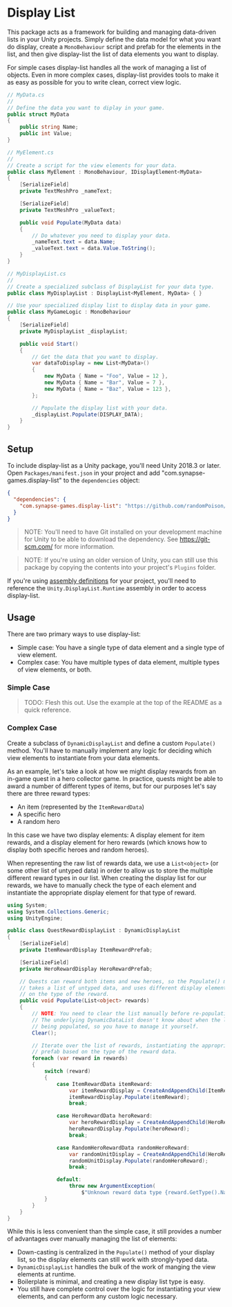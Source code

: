# Display List

This package acts as a framework for building and managing data-driven lists in your Unity projects. Simply define the data model for what you want do display, create a `MonoBehaviour` script and prefab for the elements in the list, and then give display-list the list of data elements you want to display.

For simple cases display-list handles all the work of managing a list of objects. Even in more complex cases, display-list provides tools to make it as easy as possible for you to write clean, correct view logic.

```csharp
// MyData.cs
//
// Define the data you want to diplay in your game.
public struct MyData
{
    public string Name;
    public int Value;
}

// MyElement.cs
//
// Create a script for the view elements for your data.
public class MyElement : MonoBehaviour, IDisplayElement<MyData>
{
    [SerializeField]
    private TextMeshPro _nameText;

    [SerializeField]
    private TextMeshPro _valueText;

    public void Populate(MyData data)
    {
        // Do whatever you need to display your data.
        _nameText.text = data.Name;
        _valueText.text = data.Value.ToString();
    }
}

// MyDisplayList.cs
//
// Create a specialized subclass of DisplayList for your data type.
public class MyDisplayList : DisplayList<MyElement, MyData> { }

// Use your specialized display list to display data in your game.
public class MyGameLogic : MonoBehaviour
{
    [SerializeField]
    private MyDisplayList _displayList;

    public void Start()
    {
        // Get the data that you want to display.
        var dataToDisplay = new List<MyData>()
        {
            new MyData { Name = "Foo", Value = 12 },
            new MyData { Name = "Bar", Value = 7 },
            new MyData { Name = "Baz", Value = 123 },
        };

        // Populate the display list with your data.
        _displayList.Populate(DISPLAY_DATA);
    }
}
```

## Setup

To include display-list as a Unity package, you'll need Unity 2018.3 or later. Open `Packages/manifest.json` in your project and add "com.synapse-games.display-list" to the `dependencies` object:

```json
{
  "dependencies": {
    "com.synapse-games.display-list": "https://github.com/randomPoison/display-list.git"
  }
}
```

> NOTE: You'll need to have Git installed on your development machine for Unity to be able to download the dependency. See https://git-scm.com/ for more information.

> NOTE: If you're using an older version of Unity, you can still use this package by copying the contents into your project's `Plugins` folder.

If you're using [assembly definitions](https://docs.unity3d.com/Manual/ScriptCompilationAssemblyDefinitionFiles.html) for your project, you'll need to reference the `Unity.DisplayList.Runtime` assembly in order to access display-list.

## Usage

There are two primary ways to use display-list:

* Simple case: You have a single type of data element and a single type of view element.
* Complex case: You have multiple types of data element, multiple types of view elements, or both.

### Simple Case

> TODO: Flesh this out. Use the example at the top of the README as a quick reference.

### Complex Case

Create a subclass of `DynamicDisplayList` and define a custom `Populate()` method. You'll have to manually implement any logic for deciding which view elements to instantiate from your data elements.

As an example, let's take a look at how we might display rewards from an in-game quest in a hero collector game. In practice, quests might be able to award a number of different types of items, but for our purposes let's say there are three reward types:

* An item (represented by the `ItemRewardData`)
* A specific hero
* A random hero

In this case we have two display elements: A display element for item rewards, and a display element for hero rewards (which knows how to display both specific heroes and random heroes).

When representing the raw list of rewards data, we use a `List<object>` (or some other list of untyped data) in order to allow us to store the multiple different reward types in our list. When creating the display list for our rewards, we have to manually check the type of each element and instantiate the appropriate display element for that type of reward.

```csharp
using System;
using System.Collections.Generic;
using UnityEngine;

public class QuestRewardDisplayList : DynamicDisplayList
{
    [SerializeField]
    private ItemRewardDisplay ItemRewardPrefab;

    [SerializeField]
    private HeroRewardDisplay HeroRewardPrefab;

    // Quests can reward both items and new heroes, so the Populate() method
    // takes a list of untyped data, and uses different display elements based
    // on the type of the reward.
    public void Populate(List<object> rewards)
    {
        // NOTE: You need to clear the list manually before re-populating it.
        // The underlying DynamicDataList doesn't know about when the list is
        // being populated, so you have to manage it yourself.
        Clear();

        // Iterate over the list of rewards, instantiating the appropriate
        // prefab based on the type of the reward data.
        foreach (var reward in rewards)
        {
            switch (reward)
            {
                case ItemRewardData itemReward:
                    var itemRewardDisplay = CreateAndAppendChild(ItemRewardPrefab);
                    itemRewardDisplay.Populate(itemReward);
                    break;

                case HeroRewardData heroReward:
                    var heroRewardDisplay = CreateAndAppendChild(HeroRewardPrefab);
                    heroRewardDisplay.Populate(heroReward);
                    break;

                case RandomHeroRewardData randomHeroReward:
                    var randomUnitDisplay = CreateAndAppendChild(HeroRewardPrefab);
                    randomUnitDisplay.Populate(randomHeroReward);
                    break;

                default:
                    throw new ArgumentException(
                        $"Unknown reward data type {reward.GetType().Name}");
            }
        }
    }
}
```

While this is less convenient than the simple case, it still provides a number of advantages over manually managing the list of elements:

* Down-casting is centralized in the `Populate()` method of your display list, so the display elements can still work with strongly-typed data.
* `DynamicDisplayList` handles the bulk of the work of manging the view elements at runtime.
* Boilerplate is minimal, and creating a new display list type is easy.
* You still have complete control over the logic for instantiating your view elements, and can perform any custom logic necessary.
